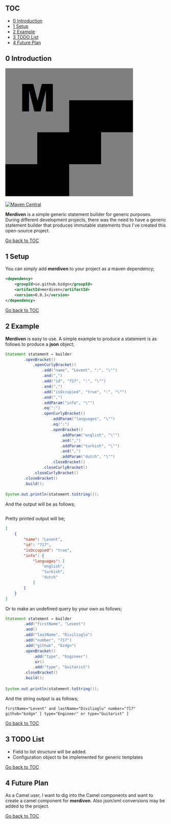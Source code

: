 TOC
---
- [0  Introduction](#0-introduction) <br/>
- [1  Setup](#1-setup) <br/>
- [2  Example](#2-example) <br/>
- [3  TODO List](#3-todo-list) <br/>
- [4  Future Plan](#4-future-plan) <br/>

 0 Introduction
---------------

![merdiven-logo](https://github.com/bzdgn/merdiven/blob/main/misc/merdiven.bmp)

[![Maven Central](https://img.shields.io/maven-central/v/io.github.bzdgn/merdiven.svg)](https://search.maven.org/artifact/io.github.bzdgn/merdiven)

**Merdiven** is a simple generic statement builder for generic purposes. During different development projects, there was the need to have a generic statement builder that produces immutable statements thus I've created this open-source project.


[Go back to TOC](#toc)


 1 Setup
--------

You can simply add **merdiven** to your project as a maven dependency;

```xml
<dependency>
    <groupId>io.github.bzdgn</groupId>
    <artifactId>merdiven</artifactId>
    <version>0.0.1</version>
</dependency>
```


[Go back to TOC](#toc)


 2 Example
----------
**Merdiven** is easy to use. A simple example to produce a statement is as follows to produce a **json** object;

```java
Statement statement = builder
		.openBracket()
			.openCurlyBracket()
				.add("name", "Levent", ":", "\"")
				.and(",")
				.add("id", "717", ":", "\"")
				.and(",")
				.add("isOccupied", "true", ":", "\"")
				.and(",")
				.addParam("info", "\"")
				.eq(":")
				.openCurlyBracket()
					.addParam("languages", "\"")
					.eq(":")
					.openBracket()
						.addParam("english", "\"")
						.and(",")
						.addParam("turkish", "\"")
						.and(",")
						.addParam("dutch", "\"")
					.closeBracket()
				.closeCurlyBracket()
			.closeCurlyBracket()
		.closeBracket()
		.build();
		
System.out.println(statement.toString());
```

And the output will be as follows;

```[ { "name":"Levent" , "id":"717" , "isOccupied":"true" , "info" : { "languages" : [ "english" , "turkish" , "dutch" ] } } ]
```

Pretty printed output will be;

```json
[
    {
        "name": "Levent",
        "id": "717",
        "isOccupied": "true",
        "info": {
            "languages": [
                "english",
                "turkish",
                "dutch"
            ]
        }
    }
]
```

Or to make an undefined query by your own as follows;

```java
Statement statement = builder
        .add("firstName", "Levent")
        .and()
        .add("lastName", "Divilioglu")
        .add("number", "717")
        .add("github", "bzdgn")
        .openBracket()
            .add("type", "Engineer")
            .or()
            .add("type", "Guitarist")
        .closeBracket()
        .build();
        
System.out.println(statement.toString());
```

And the string output is as follows;

```
firstName="Levent" and lastName="Divilioglu" number="717" github="bzdgn" [ type="Engineer" or type="Guitarist" ]
```


[Go back to TOC](#toc)


 3 TODO List
------------

- Field to list structure will be added.
- Configuration object to be implemented for generic templates


[Go back to TOC](#toc)


 4 Future Plan
--------------

As a Camel user, I want to dig into the Camel components and want to create a camel component for **merdiven**. Also json/xml conversions may be added to the project.


[Go back to TOC](#toc)

